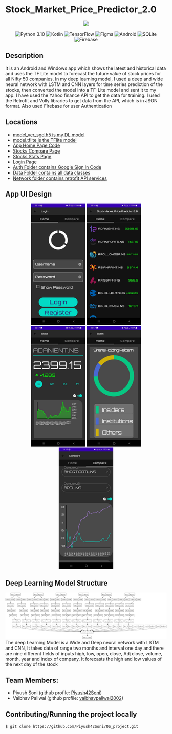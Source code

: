 # Stock_Market_Price_Predictor_2.0
<div align="center">
<img src="https://th.bing.com/th/id/OIG.KaoRXthw6k2vgT_RVFgi?w=173&h=173&c=6&pcl=1b1a19&r=0&o=5&dpr=1.1&pid=ImgGn" width=250 style="border-radius:50"/>
  
  ![Python 3.10](https://img.shields.io/badge/Python-287595.svg?style=for-the-badge&logo=Python&logoColor=white)
  ![Kotlin](https://img.shields.io/badge/kotlin-%237F52FF.svg?style=for-the-badge&logo=kotlin&logoColor=white)
  ![TensorFlow](https://img.shields.io/badge/TensorFlow-%23FF6F00.svg?style=for-the-badge&logo=TensorFlow&logoColor=white)
  ![Figma](https://img.shields.io/badge/figma-%23F24E1E.svg?style=for-the-badge&logo=figma&logoColor=white)
  ![Android](https://img.shields.io/badge/Android-37F52FF.svg?style=for-the-badge&logo=Android&logoColor=white)
  ![SQLite](https://img.shields.io/badge/SQLite-293764.svg?style=for-the-badge&logo=SQLite&logoColor=white)
  ![Firebase](https://img.shields.io/badge/Firebase-972.svg?style=for-the-badge&logo=Firebase&logoColor=white)
</div>

## Description
It is an Android and Windows app which shows the latest and historical data and uses the TF Lite model to forecast the future value of stock prices for all Nifty 50 companies. In my deep learning model, I used a deep and wide neural network with LSTM and CNN layers for time series prediction of the stocks, then converted the model into a TF-Lite model and sent it to my app. I have used the Yahoo finance API to get the data for training. I used the Retrofit and Volly libraries to get data from the API, which is in JSON format. Also used Firebase for user Authentication

## Locations
- [model_ver_sgd.h5 is my DL model](https://github.com/Piyush42Soni/Stock_Market_Share_Price_Predictor_App/blob/master/SharePricePredictor.ipynb)
- [model.tflite is the TFlite model](https://github.com/Piyush42Soni/Stock_Market_Price_Predictor_2.0/blob/master/app/src/main/ml/model.tflite)
- [App Home Page Code](https://github.com/Piyush42Soni/Stock_Market_Price_Predictor_2.0/blob/master/app/src/main/java/com/example/stockmarketpricepredictor20/HomePage.kt)
- [Stocks Compare Page](https://github.com/Piyush42Soni/Stock_Market_Price_Predictor_2.0/blob/master/app/src/main/java/com/example/stockmarketpricepredictor20/ComparePage.kt)
- [Stocks Stats Page](https://github.com/Piyush42Soni/Stock_Market_Price_Predictor_2.0/blob/master/app/src/main/java/com/example/stockmarketpricepredictor20/StatsPage.kt)
- [Login Page](https://github.com/Piyush42Soni/Stock_Market_Price_Predictor_2.0/blob/master/app/src/main/java/com/example/stockmarketpricepredictor20/LoginPage.kt)
- [Auth Folder contains Google Sign In Code](https://github.com/Piyush42Soni/Stock_Market_Price_Predictor_2.0/tree/master/app/src/main/java/com/example/stockmarketpricepredictor20/auth)
- [Data Folder contains all data classes](https://github.com/Piyush42Soni/Stock_Market_Price_Predictor_2.0/tree/master/app/src/main/java/com/example/stockmarketpricepredictor20/data)
- [Network folder contains retrofit API services](https://github.com/Piyush42Soni/Stock_Market_Price_Predictor_2.0/tree/master/app/src/main/java/com/example/stockmarketpricepredictor20/network)

## App UI Design

<div align="center"> 
 <img src="https://github.com/Piyush42Soni/Stock_Market_Price_Predictor_2.0/blob/master/images_for_readme/u1.jpeg" width=170 />
 <img src="https://github.com/Piyush42Soni/Stock_Market_Price_Predictor_2.0/blob/master/images_for_readme/u2.jpeg" width=170 />
  <img src="https://github.com/Piyush42Soni/Stock_Market_Price_Predictor_2.0/blob/master/images_for_readme/u3.jpeg" width=170 />
 <img src="https://github.com/Piyush42Soni/Stock_Market_Price_Predictor_2.0/blob/master/images_for_readme/u4.jpeg" width=170 />
  <img src="https://github.com/Piyush42Soni/Stock_Market_Price_Predictor_2.0/blob/master/images_for_readme/u5.jpeg" width=170 />
</div>

## Deep Learning Model Structure

<div align="center"> 
 <img src="https://github.com/Piyush42Soni/Stock_Market_Price_Predictor_2.0/blob/master/images_for_readme/dl_model.png" width=600 />
</div>
The deep Learning Model is a Wide and Deep neural network with LSTM and CNN, It takes data of range two months and interval one day and there are nine different fields of inputs high, low, open, close, Adj close, volume, month, year and index of company. It forecasts the high and low  values of the next day of the stock   

## Team Members:
- Piyush Soni (github profile: [Piyush42Soni](https://github.com/Piyush42Soni/))
- Vaibhav Paliwal (github profile: [vaibhavpaliwal2002](https://github.com/vaibhavpaliwal2002))

## Contributing/Running the project locally
```bash
$ git clone https://github.com/Piyush42Soni/OS_project.git
```
